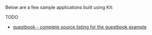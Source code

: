 Below are a few sample applications built using Kit:

TODO

* [guestbook - complete source listing for the guestbook example]()
